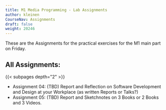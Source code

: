 ```yaml
---
title: M1 Media Programming - Lab Assignments
author: kleinen
CourseNav: Assignments
draft: false
weight: 20246
---
```


These are the Assignments for the practical exercises for the M1 main part on Friday.
## All Assignments:
{{< subpages depth="2" >}}
- Assignment 04: (TBD) Report and Reflection on Software Development and Design at your Workplace (as written Reports or Talks?)
- Assignment 05: (TBD) Report and Sketchnotes on 3 Books or 2 Books and 3 Videos.